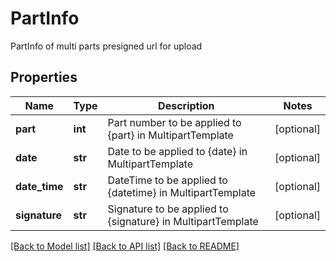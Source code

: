 # PartInfo

PartInfo of multi parts presigned url for upload
## Properties
Name | Type | Description | Notes
------------ | ------------- | ------------- | -------------
**part** | **int** | Part number to be applied to {part} in MultipartTemplate | [optional] 
**date** | **str** | Date to be applied to {date} in MultipartTemplate | [optional] 
**date_time** | **str** | DateTime to be applied to {datetime} in MultipartTemplate | [optional] 
**signature** | **str** | Signature to be applied to {signature} in MultipartTemplate | [optional] 

[[Back to Model list]](../README.md#documentation-for-models) [[Back to API list]](../README.md#documentation-for-api-endpoints) [[Back to README]](../README.md)


